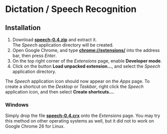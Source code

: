 # Dictation / Speech Recognition

## Installation

1. Download __[speech-0.4.zip](http://sourceforge.net/projects/speech/files/speech-0.4.zip/download)__ and extract it.<br>
   The _Speech_ application directory will be created.
2. Open Google Chrome, and type __[chrome://extensions/](chrome://extensions/)__ into the address bar, then press _Enter_.
3. On the top right corner of the _Extensions_ page, enable __Developer mode__.
4. Click on the button __Load unpacked extension...__, and select the _Speech_ application directory.

The _Speech_ application icon should now appear on the _Apps_ page.
To create a shortcut on the _Desktop_ or _Taskbar_, right click the _Speech_ application icon, and then select __Create shortcuts...__.

### Windows

Simply drop the file __[speech-0.4.crx](http://sourceforge.net/projects/speech/files/speech-0.4.crx/download)__ onto the _Extensions_ page. You may try this method on other operating systems as well, but it did not to work on Google Chrome 26 for Linux.
